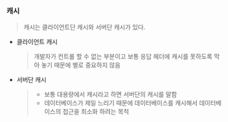 ### 캐시
> 캐시는 클라이언트단 캐시와 서버단 캐시가 있다.
- 클라이언트 캐시
  > 개발자가 컨트롤 할 수 없는 부분이고
  > 보통 응답 헤더에 캐시를 못하도록 막아 놓기 때문에 별로 중요하지 않음
- 서버단 캐시
  > - 보통 대용량에서 캐시라고 하면 서버단의 캐시를 말함
  > - 데이터베이스가 제일 느리기 때문에 데이터베이스를 캐시해서
  > 데이터베이스의 접근을 최소화 하려는 목적

